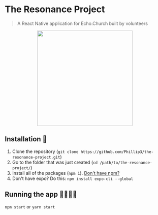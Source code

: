 # The Resonance Project

> A React Native application for Echo.Church built by volunteers

<p align="center"><img src="https://echo.church/wp-content/uploads/2018/01/echo_logo_main_header.png" width="300" /></p>

## Installation 🔌

1. Clone the repository (`git clone https://github.com/Phillip3/the-resonance-project.git`)
2. Go to the folder that was just created (`cd /path/to/the-resonance-project/`)
3. Install all of the packages (`npm i`). [Don't have npm?](https://www.npmjs.com/get-npm)
4. Don't have expo? Do this: `npm install expo-cli --global`

## Running the app 👩‍💻👨‍💻

`npm start` or `yarn start`
